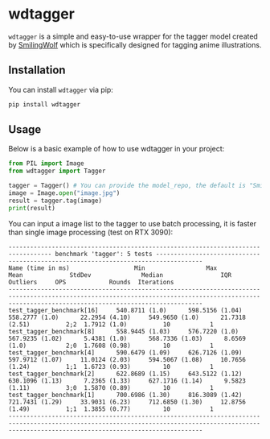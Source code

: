 # wdtagger

`wdtagger` is a simple and easy-to-use wrapper for the tagger model created by [SmilingWolf](https://github.com/SmilingWolf) which is specifically designed for tagging anime illustrations.

## Installation

You can install `wdtagger` via pip:

```bash
pip install wdtagger
```

## Usage

Below is a basic example of how to use wdtagger in your project:

```python
from PIL import Image
from wdtagger import Tagger

tagger = Tagger() # You can provide the model_repo, the default is "SmilingWolf/wd-swinv2-tagger-v3"
image = Image.open("image.jpg")
result = tagger.tag(image)
print(result)
```

You can input a image list to the tagger to use batch processing, it is faster than single image processing (test on RTX 3090):

```log
---------------------------------------------------------------------------------- benchmark 'tagger': 5 tests -----------------------------------------------------------------------------------
Name (time in ms)                  Min                 Max                Mean             StdDev              Median                IQR            Outliers     OPS            Rounds  Iterations
--------------------------------------------------------------------------------------------------------------------------------------------------------------------------------------------------
test_tagger_benchmark[16]     540.8711 (1.0)      598.5156 (1.04)     558.2777 (1.0)      22.2954 (4.10)     549.9650 (1.0)      21.7318 (2.51)          2;2  1.7912 (1.0)          10           1
test_tagger_benchmark[8]      558.9445 (1.03)     576.7220 (1.0)      567.9235 (1.02)      5.4381 (1.0)      568.7336 (1.03)      8.6569 (1.0)           2;0  1.7608 (0.98)         10           1
test_tagger_benchmark[4]      590.6479 (1.09)     626.7126 (1.09)     597.9712 (1.07)     11.0124 (2.03)     594.5067 (1.08)     10.7656 (1.24)          1;1  1.6723 (0.93)         10           1
test_tagger_benchmark[2]      622.8689 (1.15)     643.5122 (1.12)     630.1096 (1.13)      7.2365 (1.33)     627.1716 (1.14)      9.5823 (1.11)          3;0  1.5870 (0.89)         10           1
test_tagger_benchmark[1]      700.6986 (1.30)     816.3089 (1.42)     721.7431 (1.29)     33.9031 (6.23)     712.6850 (1.30)     12.8756 (1.49)          1;1  1.3855 (0.77)         10           1
--------------------------------------------------------------------------------------------------------------------------------------------------------------------------------------------------
```
